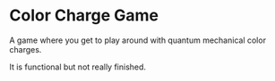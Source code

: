 # Color Charge Game

A game where you get to play around with quantum mechanical color charges.

It is functional but not really finished.
